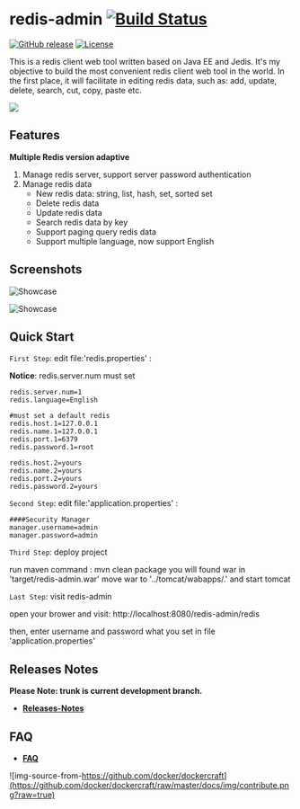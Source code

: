 # redis-admin [![Build Status](https://travis-ci.org/evan/redis-admin.svg?branch=master)](https://travis-ci.org/evan/redis-admin)
[![GitHub release](https://img.shields.io/badge/release-download-orange.svg)](https://github.com/evan/redis-admin/releases)
[![License](https://img.shields.io/badge/license-Apache%202-4EB1BA.svg)](https://www.apache.org/licenses/LICENSE-2.0.html)

This is a redis client web tool written based on Java EE and Jedis. It's my objective to build the most convenient redis client web tool in the world. In the first place, it will facilitate in editing redis data, such as: add, update, delete, search, cut, copy, paste etc.

![](https://www.google.com/logos/2012/halloween-2012-hp.jpg)

## Features

**Multiple Redis version adaptive**

 1. Manage redis server, support server password authentication
 2. Manage redis data
 	* New redis data: string, list, hash, set, sorted set
 	* Delete redis data
 	* Update redis data
 	* Search redis data by key
 	* Support paging query redis data
 	* Support multiple language, now support English

##  Screenshots

![Showcase](http://evan.github.io/img/redis-admin/0.0.2alpha2.02.png)

![Showcase](http://evan.github.io/img/redis-admin/0.0.2alpha2.01.png)

##  Quick Start

`First Step`: edit file:'redis.properties' :

**Notice**: redis.server.num must set

```
redis.server.num=1
redis.language=English

#must set a default redis
redis.host.1=127.0.0.1
redis.name.1=127.0.0.1
redis.port.1=6379
redis.password.1=root

redis.host.2=yours
redis.name.2=yours
redis.port.2=yours
redis.password.2=yours
```

`Second Step`: edit file:'application.properties' :

```
####Security Manager
manager.username=admin
manager.password=admin
```

`Third Step`: deploy project

run maven command : mvn clean package
you will found war in 'target/redis-admin.war'
move war to '../tomcat/wabapps/.' and start tomcat 

`Last Step`: visit redis-admin

open your brower and visit: http://localhost:8080/redis-admin/redis

then, enter username and password what you set in file 'application.properties'


##  Releases Notes

**Please Note: trunk is current development branch.**

* [**Releases-Notes**](https://github.com/evan/redis-admin/wiki/Recent-Releases-Notes)

##  FAQ

* [**FAQ**](https://github.com/evan/redis-admin/wiki/FAQ)

![img-source-from-https://github.com/docker/dockercraft](https://github.com/docker/dockercraft/raw/master/docs/img/contribute.png?raw=true)
